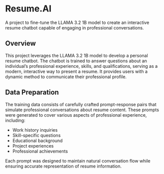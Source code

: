 # Resume.AI 

A project to fine-tune the LLAMA 3.2 1B model to create an interactive resume chatbot capable of engaging in professional conversations.

## Overview

This project leverages the LLAMA 3.2 1B model to develop a personal resume chatbot. The chatbot is trained to answer questions about an individual’s professional experience, skills, and qualifications, serving as a modern, interactive way to present a resume. It provides users with a dynamic method to communicate their professional profile.


## Data Preparation

The training data consists of carefully crafted prompt-response pairs that simulate professional conversations about resume content. These prompts were generated to cover various aspects of professional experience, including:

- Work history inquiries
- Skill-specific questions
- Educational background
- Project experiences
- Professional achievements

Each prompt was designed to maintain natural conversation flow while ensuring accurate representation of resume information.
